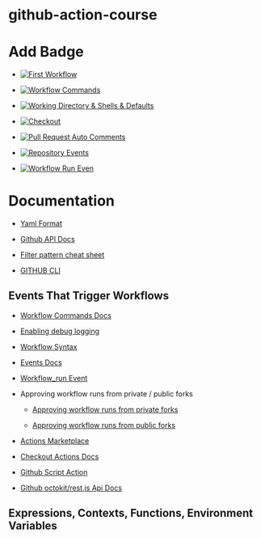 # github-action-course

# Add Badge

- [![First Workflow](https://github.com/playpen-courses/github-action-course/actions/workflows/first-workflow.yml/badge.svg?branch=main)](https://github.com/playpen-courses/github-action-course/actions/workflows/first-workflow.yml)

- [![Workflow Commands](https://github.com/playpen-courses/github-action-course/actions/workflows/wf-commands.yml/badge.svg?branch=main)](https://github.com/playpen-courses/github-action-course/actions/workflows/wf-commands.yml)

- [![Working Directory & Shells & Defaults](https://github.com/playpen-courses/github-action-course/actions/workflows/working-dir-and-shells-and-defaults.yml/badge.svg?branch=main)](https://github.com/playpen-courses/github-action-course/actions/workflows/working-dir-and-shells-and-defaults.yml)

- [![Checkout](https://github.com/playpen-courses/github-action-course/actions/workflows/checkout.yml/badge.svg?branch=main)](https://github.com/playpen-courses/github-action-course/actions/workflows/checkout.yml)

- [![Pull Request Auto Comments](https://github.com/playpen-courses/github-action-course/actions/workflows/pr-auto-commit.yml/badge.svg?branch=main)](https://github.com/playpen-courses/github-action-course/actions/workflows/pr-auto-commit.yml)

- [![Repository Events](https://github.com/playpen-courses/github-action-course/actions/workflows/events.yml/badge.svg?branch=main)](https://github.com/playpen-courses/github-action-course/actions/workflows/events.yml)

- [![Workflow Run Even](https://github.com/playpen-courses/github-action-course/actions/workflows/workflow-run-event.yml/badge.svg?branch=main)](https://github.com/playpen-courses/github-action-course/actions/workflows/workflow-run-event.yml)

# Documentation

- [Yaml Format](https://learnxinyminutes.com/yaml/)

- [Github API Docs](https://docs.github.com/en/rest/actions/workflows?apiVersion=2022-11-28#create-a-workflow-dispatch-event)

- [Filter pattern cheat sheet](https://docs.github.com/en/actions/writing-workflows/workflow-syntax-for-github-actions#filter-pattern-cheat-sheet)

- [GITHUB CLI](https://cli.github.com/manual/gh_workflow_run)

## Events That Trigger Workflows

- [Workflow Commands Docs](https://docs.github.com/en/actions/writing-workflows/choosing-what-your-workflow-does/workflow-commands-for-github-actions)

- [Enabling debug logging](https://docs.github.com/en/actions/monitoring-and-troubleshooting-workflows/troubleshooting-workflows/enabling-debug-logging)

- [Workflow Syntax](https://docs.github.com/en/actions/writing-workflows/workflow-syntax-for-github-actions)

- [Events Docs](https://docs.github.com/en/actions/writing-workflows/choosing-when-your-workflow-runs/events-that-trigger-workflows)

- [Workflow_run Event](https://docs.github.com/en/actions/writing-workflows/choosing-when-your-workflow-runs/events-that-trigger-workflows#workflow_run)

- Approving workflow runs from private / public forks
    - [Approving workflow runs from private forks](https://docs.github.com/en/actions/managing-workflow-runs-and-deployments/managing-workflow-runs/approving-workflow-runs-from-private-forks)
    
    - [Approving workflow runs from public forks](https://docs.github.com/en/actions/managing-workflow-runs-and-deployments/managing-workflow-runs/approving-workflow-runs-from-public-forks)

- [Actions Marketplace](https://github.com/marketplace?type=actions)

- [Checkout Actions Docs](https://github.com/marketplace/actions/checkout)

- [Github Script Action](https://github.com/actions/github-script)

- [Github octokit/rest.js Api Docs](https://octokit.github.io/rest.js/v19/)


## Expressions, Contexts, Functions, Environment Variables